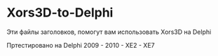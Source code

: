 Xors3D-to-Delphi
================

Эти файлы заголовков, помогут вам использовать Xors3D на Delphi

Пртестировано на Delphi 2009 - 2010 - XE2 - XE7 
